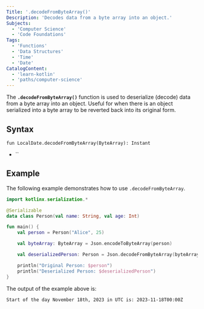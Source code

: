 ```yaml
---
Title: '.decodeFromByteArray()'
Description: 'Decodes data from a byte array into an object.'
Subjects:
  - 'Computer Science'
  - 'Code Foundations'
Tags:
  - 'Functions'
  - 'Data Structures'
  - 'Time'
  - 'Date'
CatalogContent:
  - 'learn-kotlin'
  - 'paths/computer-science'
---
```


The **`.decodeFromByteArray()`** function is used to deserialize (decode) data from a byte array into an object. Useful for when there is an object serialized into a byte array to be reverted back into its original form. 

## Syntax

```pseudo
fun LocalDate.decodeFromByteArray(ByteArray): Instant
```

- ``

## Example

The following example demonstrates how to use `.decodeFromByteArray`.

```kotlin
import kotlinx.serialization.*

@Serializable
data class Person(val name: String, val age: Int)

fun main() {
    val person = Person("Alice", 25)

    val byteArray: ByteArray = Json.encodeToByteArray(person)

    val deserializedPerson: Person = Json.decodeFromByteArray(byteArray)

    println("Original Person: $person")
    println("Deserialized Person: $deserializedPerson")
}

```

The output of the example above is:

```shell
Start of the day November 18th, 2023 in UTC is: 2023-11-18T00:00Z
```
